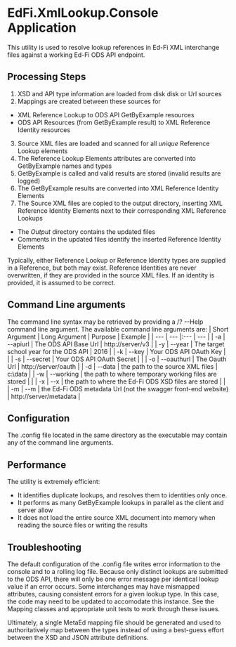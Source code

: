 ﻿# EdFi.XmlLookup.Console Application
This utility is used to resolve lookup references in Ed-Fi XML interchange files against a working Ed-Fi ODS API endpoint.

## Processing Steps
1. XSD and API type information are loaded from disk disk or Url sources
2. Mappings are created between these sources for
  * XML Reference Lookup to ODS API GetByExample resources
  * ODS API Resources (from GetByExample result) to XML Reference Identity resources
3. Source XML files are loaded and scanned for all *unique* Reference Lookup elements
4. The Reference Lookup Elements attributes are converted into GetByExample names and types
5. GetByExample is called and valid results are stored (invalid results are logged)
6. The GetByExample results are converted into XML Reference Identity Elements
7. The Source XML files are copied to the output directory, inserting XML Reference Identity Elements next to their corresponding XML Reference Lookups
  * The *Output* directory contains the updated files
  * Comments in the updated files identify the inserted Reference Identity Elements

Typically, either Reference Lookup or Reference Identity types are supplied in a Reference, but both may exist. 
Reference Identities are never overwritten, if they are provided in the source XML files. 
If an identity is provided, it is assumed to be correct.

## Command Line arguments
The command line syntax may be retrieved by providing a /? --Help command line argument. The available command line arguments are:
| Short Argument | Long Argument | Purpose | Example |
| --- | --- |:--- | --- |
| -a | --apiurl | The ODS API Base Url | http://server/v3 |
| -y | --year | The target school year for the ODS API | 2016 |
| -k | --key | Your ODS API OAuth Key | |
| -s | --secret | Your ODS API OAuth Secret | |
| -o | --oauthurl | The Oauth Url | http://server/oauth |
| -d | --data | the path to the source XML files | c:\data |
| -w | --working | the path to where temporary working files are stored | |
| -x | --x | the path to where the Ed-Fi ODS XSD files are stored | |
| -m | --m | the Ed-Fi ODS metadata Url (not the swagger front-end website) | http://server/metadata |

## Configuration
The .config file located in the same directory as the executable may contain any of the command line arguments.

## Performance
The utility is extremely efficient:
* It identifies duplicate lookups, and resolves them to identities only once. 
* It performs as many GetByExample lookups in parallel as the client and server allow
* It does not load the entire source XML document into memory when reading the source files or writing the results

## Troubleshooting
The default configuration of the .config file writes error information to the console and to a rolling log file. 
Because only distinct lookups are submitted to the ODS API, there will only be one error message per identical lookup value if an error occurs.
Some interchanges may have mismapped attributes, causing consistent errors for a given lookup type. 
In this case, the code may need to be updated to accomodate this instance. 
See the Mapping classes and appropriate unit tests to work through these issues.

Ultimately, a single MetaEd mapping file should be generated and used to authoritatively map between the types instead of using a best-guess effort between the XSD and JSON attribute definitions.